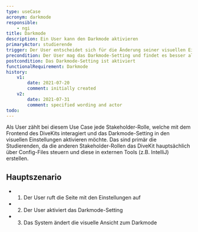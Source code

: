 ```yaml
---
type: useCase
acronym: darkmode
responsible: 
    - ngi
title: Darkmode
description: Ein User kann den Darkmode aktivieren
primaryActor: studierende
trigger: Der User entscheidet sich für die Änderung seiner visuellen Einstellungen
precondition: Der User mag das Darkmode-Setting und findet es besser als die Standard-Ansicht
postcondition: Das Darkmode-Setting ist aktiviert
functionalRequirement: Darkmode
history:
    v1:
        date: 2021-07-20
        comment: initially created
    v2:
        date: 2021-07-31
        comment: specified wording and actor
todo:
---
```


Als User zählt bei diesem Use Case jede Stakeholder-Rolle, welche mit dem Frontend des DiveKits interagiert und das Darkmode-Setting in den visuellen Einstellungen aktivieren möchte. Das sind primär die Studierenden, da die anderen Stakeholder-Rollen das DiveKit hauptsächlich über Config-Files steuern und diese in externen Tools (z.B. IntelliJ) erstellen.

## Hauptszenario

* 1) Der User ruft die Seite mit den Einstellungen auf
* 2) Der User aktiviert das Darkmode-Setting
* 3) Das System ändert die visuelle Ansicht zum Darkmode





